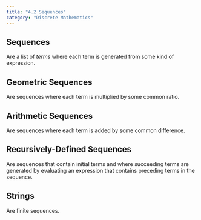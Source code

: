 ```yaml
---
title: "4.2 Sequences"
category: "Discrete Mathematics"
---
```


## Sequences
Are a list of *terms* where each term is generated from some 
kind of expression.

## Geometric Sequences
Are sequences where each term is multiplied by some common ratio.

## Arithmetic Sequences
Are sequences where each term is added by some common difference.

## Recursively-Defined Sequences
Are sequences that contain initial terms and where succeeding terms 
are generated by evaluating an expression that contains preceding 
terms in the sequence.

## Strings
Are finite sequences.